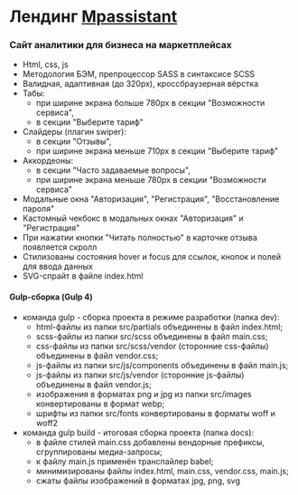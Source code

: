 # Лендинг [Mpassistant](https://elent15.github.io/mpassistant)

### Сайт аналитики для бизнеса на маркетплейсах 
 
* Html, css, js
* Методология БЭМ, препроцессор SASS в синтаксисе SCSS
* Валидная, адаптивная (до 320px), кроссбраузерная вёрстка
* Табы:
  * при ширине экрана больше 780px в секции "Возможности сервиса",
  * в секции "Выберите тариф"
* Слайдеры (плагин swiper):
  * в секции "Отзывы",
  * при ширине экрана меньше 710px в секции "Выберите тариф"
* Аккордеоны:
  * в секции "Часто задаваемые вопросы",
  * при ширине экрана меньше 780px в секции "Возможности сервиса"
* Модальные окна "Авторизация", "Регистрация", "Восстановление пароля"
* Кастомный чекбокс в модальных окнах "Авторизация" и "Регистрация"
* При нажатии кнопки "Читать полностью" в карточке отзыва появляется скролл
* Стилизованы состояния hover и focus для ссылок, кнопок и полей для ввода данных
* SVG-спрайт в файле index.html

#### Gulp-сборка (Gulp 4)

* команда gulp - сборка проекта в режиме разработки (папка dev):
  * html-файлы из папки src/partials объединены в файл index.html;
  * scss-файлы из папки src/scss объединены в файл main.css;
  * css-файлы из папки src/scss/vendor (сторонние css-файлы) объединены в файл vendor.css;
  * js-файлы из папки src/js/components объединены в файл main.js;
  * js-файлы из папки src/js/vendor (сторонние js-файлы) объединены в файл vendor.js;
  * изображения в форматах png и jpg из папки src/images конвертированы в формат webp;
  * шрифты из папки src/fonts конвертированы в форматы woff и woff2
* команда gulp build - итоговая сборка проекта (папка docs):
  * в файле стилей main.css добавлены вендорные префиксы, сгруппированы медиа-запросы;
  * к файлу main.js применён транспайлер babel;
  * минимизированы файлы index.html, main.css, vendor.css, main.js;
  * сжаты файлы изображений в форматах jpg, png, svg
